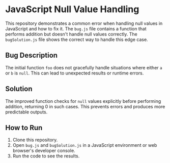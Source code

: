 # JavaScript Null Value Handling

This repository demonstrates a common error when handling null values in JavaScript and how to fix it. The `bug.js` file contains a function that performs addition but doesn't handle null values correctly. The `bugSolution.js` file shows the correct way to handle this edge case. 

## Bug Description
The initial function `foo` does not gracefully handle situations where either `a` or `b` is `null`.  This can lead to unexpected results or runtime errors. 

## Solution
The improved function checks for `null` values explicitly before performing addition, returning 0 in such cases. This prevents errors and produces more predictable outputs.

## How to Run
1. Clone this repository.
2. Open `bug.js` and `bugSolution.js` in a JavaScript environment or web browser's developer console.
3. Run the code to see the results.